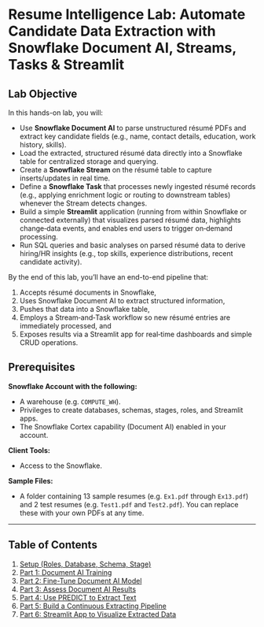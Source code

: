 # Resume Intelligence Lab: Automate Candidate Data Extraction with Snowflake Document AI, Streams, Tasks & Streamlit

## Lab Objective

In this hands-on lab, you will:

- Use **Snowflake Document AI** to parse unstructured résumé PDFs and extract key candidate fields (e.g., name, contact details, education, work history, skills).
- Load the extracted, structured résumé data directly into a Snowflake table for centralized storage and querying.
- Create a **Snowflake Stream** on the résumé table to capture inserts/updates in real time.
- Define a **Snowflake Task** that processes newly ingested résumé records (e.g., applying enrichment logic or routing to downstream tables) whenever the Stream detects changes.
- Build a simple **Streamlit** application (running from within Snowflake or connected externally) that visualizes parsed résumé data, highlights change‐data events, and enables end users to trigger on‐demand processing.
- Run SQL queries and basic analyses on parsed résumé data to derive hiring/HR insights (e.g., top skills, experience distributions, recent candidate activity).

By the end of this lab, you’ll have an end-to-end pipeline that:  
1. Accepts résumé documents in Snowflake,  
2. Uses Snowflake Document AI to extract structured information,  
3. Pushes that data into a Snowflake table,  
4. Employs a Stream‐and‐Task workflow so new résumé entries are immediately processed, and  
5. Exposes results via a Streamlit app for real‐time dashboards and simple CRUD operations.

## Prerequisites

**Snowflake Account with the following:**

- A warehouse (e.g. `COMPUTE_WH`).
- Privileges to create databases, schemas, stages, roles, and Streamlit apps.
- The Snowflake Cortex capability (Document AI) enabled in your account.

**Client Tools:**

- Access to the Snowflake.

**Sample Files:**

- A folder containing 13 sample resumes (e.g. `Ex1.pdf` through `Ex13.pdf`) and 2 test resumes (e.g. `Test1.pdf` and `Test2.pdf`). You can replace these with your own PDFs at any time.

---

## Table of Contents

1. [Setup (Roles, Database, Schema, Stage)](https://github.com/sfc-gh-DShaw98/Resume-Intelligence-Lab/blob/main/Setup%20(Roles%2C%20Database%2C%20Schema%2C%20Stage).md)
2. [Part 1: Document AI Training](https://github.com/sfc-gh-DShaw98/Resume-Intelligence-Lab/blob/main/Part%201%3A%20Document%20AI%20Training.md)
3. [Part 2: Fine-Tune Document AI Model](#part-2-fine-tune-document-ai-model)
4. [Part 3: Assess Document AI Results](#part-3-assess-document-ai-results)
5. [Part 4: Use PREDICT to Extract Text](#part-4-use-predict-to-extract-text)
6. [Part 5: Build a Continuous Extracting Pipeline](#part-5-build-a-continuous-extracting-pipeline)
7. [Part 6: Streamlit App to Visualize Extracted Data](#part-6-streamlit-app-to-visualize-extracted-data)

